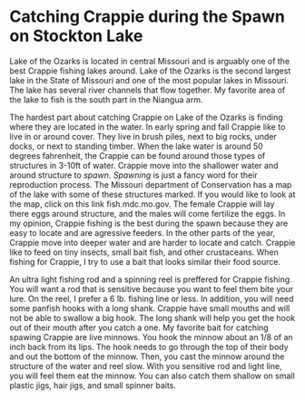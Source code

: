 # Catching Crappie during the Spawn on Stockton Lake

Lake of the Ozarks is located in central Missouri and is arguably one of the best Crappie fishing lakes around. Lake of the Ozarks is the second largest lake in the State of Missouri and one of the most popular lakes in Missouri. The lake has several river channels that flow together. My favorite area of the lake to fish is the south part in the Niangua arm.

The hardest part about catching Crappie on Lake of the Ozarks is finding where they are located in the water. In early spring and fall Crappie like to live in or around cover. They live in brush piles, next to big rocks, under docks, or next to standing timber. When the lake water is around 50 degrees fahrenheit, the Crappie can be found around those types of structures in 3-10ft of water. Crappie move into the shallower water and around structure to *spawn*. *Spawning* is just a fancy word for their reproduction process. The Missouri department of Conservation has a map of the lake with some of these structures marked. If you would like to look at the map, click on this link fish.mdc.mo.gov. The female Crappie will lay there eggs around structure, and the males will come fertilize the eggs. In my opinion, Crappie fishing is the best during the spawn because they are easy to locate and are agressive feeders. In the other parts of the year, Crappie move into deeper water and are harder to locate and catch. Crappie like to feed on tiny insects, small bait fish, and other crustaceans. When fishing for Crappie, I try to use a bait that looks similar their food source.

An ultra light fishing rod and a spinning reel is preffered for Crappie fishing. You will want a rod that is sensitive because you want to feel them bite your lure. On the reel, I prefer a 6 lb. fishing line or less. In addition, you will need some panfish hooks with a long shank. Crappie have small mouths and will not be able to swallow a big hook. The long shank will help you get the hook out of their mouth after you catch a one. My favorite bait for catching spawing Crappie are live minnows. You hook the minnow about an 1/8 of an inch back from its lips. The hook needs to go through the top of their body and out the bottom of the minnow. Then, you cast the minnow around the structure of the water and reel slow. With you sensitive rod and light line, you will feel them eat the minnow. You can also catch them shallow on small plastic jigs, hair jigs, and small spinner baits. 


